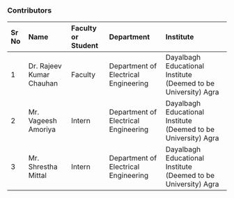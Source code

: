 ### Contributors

| Sr No | Name | Faculty or Student | Department| Institute | 
| :--|:--|:--|:--|:--|
| 1 | Dr. Rajeev Kumar Chauhan | Faculty | Department of Electrical Engineering | Dayalbagh Educational Institute (Deemed to be University) Agra | 
| 2 | Mr. Vageesh Amoriya | Intern | Department of Electrical Engineering | Dayalbagh Educational Institute (Deemed to be University) Agra | 
| 3 | Mr. Shrestha Mittal | Intern | Department of Electrical Engineering | Dayalbagh Educational Institute (Deemed to be University) Agra | 